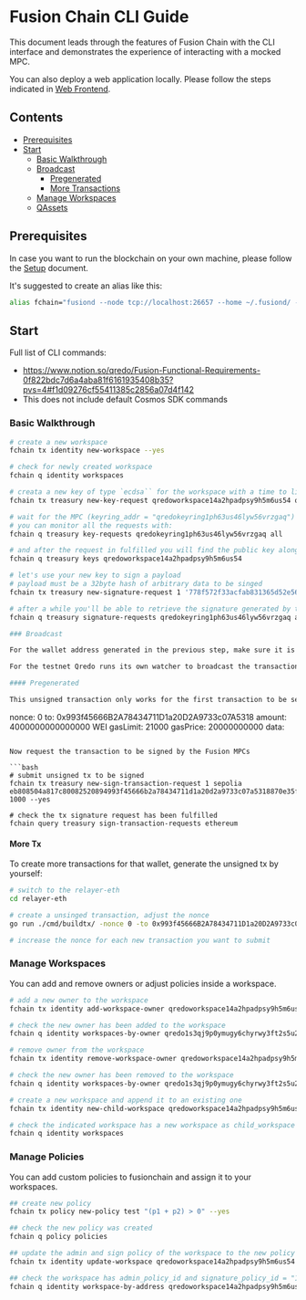 # Fusion Chain CLI Guide

This document leads through the features of Fusion Chain 
with the CLI interface and demonstrates the experience 
of interacting with a mocked MPC.

You can also deploy a web application locally. Please follow the steps indicated in [Web Frontend](./SETUP.md#web-frontend).

## Contents

* [Prerequisites](#prerequisites)
* [Start](#start)
    * [Basic Walkthrough](#basic-walkthrough)
    * [Broadcast](#broadcast)
        * [Pregenerated](#pregenerated)
        * [More Transactions](#more-tx)
    * [Manage Workspaces](#manage-workspaces)
    * [QAssets](#qassets)

## Prerequisites

In case you want to run the blockchain on your own machine, please follow the [Setup](./SETUP.md) document. 

It's suggested to create an alias like this:

```bash
alias fchain="fusiond --node tcp://localhost:26657 --home ~/.fusiond/ --from shulgin --gas-prices 1000000000nQRDO"
```

## Start

Full list of CLI commands:

- https://www.notion.so/qredo/Fusion-Functional-Requirements-0f822bdc7d6a4aba81f6161935408b35?pvs=4#f1d09276cf55411385c2856a07d4f142
- This does not include default Cosmos SDK commands

### Basic Walkthrough

```bash
# create a new workspace
fchain tx identity new-workspace --yes

# check for newly created workspace
fchain q identity workspaces

# creata a new key of type `ecdsa`` for the workspace with a time to live of 1000 blocks
fchain tx treasury new-key-request qredoworkspace14a2hpadpsy9h5m6us54 qredokeyring1ph63us46lyw56vrzgaq ecdsa 1000 --yes 

# wait for the MPC (keyring_addr = "qredokeyring1ph63us46lyw56vrzgaq") to pick up the request and generate a new key
# you can monitor all the requests with:
fchain q treasury key-requests qredokeyring1ph63us46lyw56vrzgaq all

# and after the request in fulfilled you will find the public key along with addresses for supported wallet types in fusionchain:
fchain q treasury keys qredoworkspace14a2hpadpsy9h5m6us54

# let's use your new key to sign a payload
# payload must be a 32byte hash of arbitrary data to be singed
fchain tx treasury new-signature-request 1 '778f572f33acfab831365d52e563a0ddd2829ddd7060bec69719b7e41f6ef91c' 1000 --yes

# after a while you'll be able to retrieve the signature generated by the keyring
fchain q treasury signature-requests qredokeyring1ph63us46lyw56vrzgaq all

### Broadcast

For the wallet address generated in the previous step, make sure it is funded. For this example, we are using `0xC828Bf9126667972400E1ABE600BAAB877B1e674` as an example. 

For the testnet Qredo runs its own watcher to broadcast the transaction. You can also run your own.

#### Pregenerated

This unsigned transaction only works for the first transaction to be sent from an address. The transaction looks as follows: 

```
nonce: 0
to: 0x993f45666B2A78434711D1a20D2A9733c07A5318
amount: 4000000000000000 WEI
gasLimit: 21000
gasPrice: 20000000000
data: 
```

Now request the transaction to be signed by the Fusion MPCs

```bash
# submit unsigned tx to be signed
fchain tx treasury new-sign-transaction-request 1 sepolia eb808504a817c80082520894993f45666b2a78434711d1a20d2a9733c07a5318870e35fa931a000080808080 1000 --yes

# check the tx signature request has been fulfilled
fchain query treasury sign-transaction-requests ethereum
```

#### More Tx

To create more transactions for that wallet, generate the unsigned tx by yourself:

```bash
# switch to the relayer-eth
cd relayer-eth

# create a unsinged transaction, adjust the nonce
go run ./cmd/buildtx/ -nonce 0 -to 0x993f45666B2A78434711D1a20D2A9733c07A5318 -amount 4000000000000000

# increase the nonce for each new transaction you want to submit
```

### Manage Workspaces

You can add and remove owners or adjust policies inside a workspace. 

```bash
# add a new owner to the workspace
fchain tx identity add-workspace-owner qredoworkspace14a2hpadpsy9h5m6us54 qredo1s3qj9p0ymugy6chyrwy3ft2s5u24fc320vdvv5 1000 --yes

# check the new owner has been added to the workspace
fchain q identity workspaces-by-owner qredo1s3qj9p0ymugy6chyrwy3ft2s5u24fc320vdvv5

# remove owner from the workspace
fchain tx identity remove-workspace-owner qredoworkspace14a2hpadpsy9h5m6us54 qredo1s3qj9p0ymugy6chyrwy3ft2s5u24fc320vdvv5 --yes

# check the new owner has been removed to the workspace
fchain q identity workspaces-by-owner qredo1s3qj9p0ymugy6chyrwy3ft2s5u24fc320vdvv5

# create a new workspace and append it to an existing one
fchain tx identity new-child-workspace qredoworkspace14a2hpadpsy9h5m6us54 1000 --yes

# check the indicated workspace has a new workspace as child_workspace
fchain q identity workspaces
```

### Manage Policies

You can add custom policies to fusionchain and assign it to your workspaces. 

```bash
## create new policy
fchain tx policy new-policy test "(p1 + p2) > 0" --yes

## check the new policy was created
fchain q policy policies

## update the admin and sign policy of the workspace to the new policy (id=1)
fchain tx identity update-workspace qredoworkspace14a2hpadpsy9h5m6us54 1 1 1000 --yes

## check the workspace has admin_policy_id and signature_policy_id = "1"
fchain q identity workspace-by-address qredoworkspace14a2hpadpsy9h5m6us54
```
